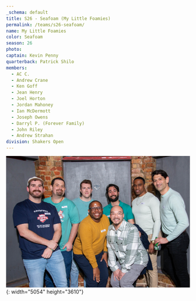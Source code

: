 ```yaml
---
_schema: default
title: S26 - Seafoam (My Little Foamies)
permalink: /teams/s26-seafoam/
name: My Little Foamies
color: Seafoam
season: 26
photo:
captain: Kevin Penny
quarterback: Patrick Shilo
members:
  - AC C.
  - Andrew Crane
  - Ken Goff
  - Jean Henry
  - Joel Horton
  - Jordan Mahoney
  - Ian McDermott
  - Joseph Owens
  - Darryl P. (Forever Family)
  - John Riley
  - Andrew Strahan
division: Shakers Open
---
```

![](/img/da2-7015.jpg){: width="5054" height="3610"}